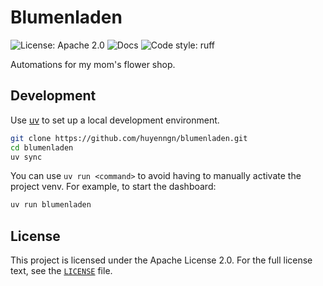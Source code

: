 # Blumenladen

![License: Apache 2.0](https://img.shields.io/github/license/huyenngn/blumenladen)
![Docs](https://github.com/huyenngn/blumenladen/actions/workflows/docs.yml/badge.svg)
![Code style: ruff](https://img.shields.io/badge/code%20style-ruff-000000.svg)

Automations for my mom's flower shop.

## Development

Use [uv](https://docs.astral.sh/uv/) to set up a local development environment.

```sh
git clone https://github.com/huyenngn/blumenladen.git
cd blumenladen
uv sync
```

You can use `uv run <command>` to avoid having to manually activate the project
venv. For example, to start the dashboard:

```sh
uv run blumenladen
```

## License

This project is licensed under the Apache License 2.0. For the full license text, see the [`LICENSE`](LICENSE) file.
